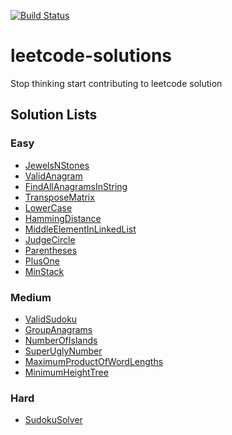 [![Build Status](https://travis-ci.org/pratikpalashikar/leetcode-solutions.svg?branch=master)](https://travis-ci.org/pratikpalashikar/leetcode-solutions)

# leetcode-solutions
Stop thinking start contributing to leetcode solution


## Solution Lists

### Easy 

- [JewelsNStones](https://github.com/pratikpalashikar/leetcode-solutions/blob/master/src/main/java/com/techmisal/easy/JewelsNStones.java)
- [ValidAnagram](https://github.com/harmishlakhani/leetcode-solutions/blob/master/src/main/java/com/techmisal/medium/ValidAnagram.java)
- [FindAllAnagramsInString](https://github.com/harmishlakhani/leetcode-solutions/blob/master/src/main/java/com/techmisal/medium/FindAllAnagramsInString.java)
- [TransposeMatrix](https://github.com/pratikpalashikar/leetcode-solutions/blob/master/src/main/java/com/techmisal/easy/TransposeMatrix.java)
- [LowerCase](https://github.com/pratikpalashikar/leetcode-solutions/blob/master/src/main/java/com/techmisal/easy/LowerCase.java)
- [HammingDistance](https://github.com/pratikpalashikar/leetcode-solutions/blob/master/src/main/java/com/techmisal/easy/HammingDistance.java)
- [MiddleElementInLinkedList](https://github.com/pratikpalashikar/leetcode-solutions/blob/master/src/main/java/com/techmisal/easy/MiddleElement.java)
- [JudgeCircle](https://github.com/pratikpalashikar/leetcode-solutions/blob/master/src/main/java/com/techmisal/easy/JudgeCircle.java)
- [Parentheses](https://github.com/pratikpalashikar/leetcode-solutions/blob/master/src/main/java/com/techmisal/easy/Parentheses.java)
- [PlusOne](https://github.com/pratikpalashikar/leetcode-solutions/blob/master/src/main/java/com/techmisal/easy/PlusOne.java)
- [MinStack](https://github.com/pratikpalashikar/leetcode-solutions/blob/master/src/main/java/com/techmisal/easy/MinStack.java)

### Medium

- [ValidSudoku](https://github.com/pratikpalashikar/leetcode-solutions/blob/master/src/main/java/com/techmisal/medium/ValidSudoku.java)
- [GroupAnagrams](https://github.com/pratikpalashikar/leetcode-solutions/blob/master/src/main/java/com/techmisal/medium/GroupAnagrams.java)
- [NumberOfIslands](https://github.com/pratikpalashikar/leetcode-solutions/blob/master/src/main/java/com/techmisal/medium/NumberOfIslands.java)
- [SuperUglyNumber](https://github.com/pratikpalashikar/leetcode-solutions/blob/master/src/main/java/com/techmisal/medium/SuperUglyNumber.java)
- [MaximumProductOfWordLengths](https://github.com/pratikpalashikar/leetcode-solutions/blob/master/src/main/java/com/techmisal/medium/MaximumProductOfWordLengths.java)
- [MinimumHeightTree](https://github.com/pratikpalashikar/leetcode-solutions/blob/master/src/main/java/com/techmisal/medium/MinimumHeightTree.java)

### Hard

- [SudokuSolver](https://github.com/pratikpalashikar/leetcode-solutions/blob/master/src/main/java/com/techmisal/hard/SudokuSolver.java)

